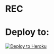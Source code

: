 # REC



# Deploy to:
[![Deploy to Heroku](https://www.herokucdn.com/deploy/button.svg)](https://heroku.com/deploy)

